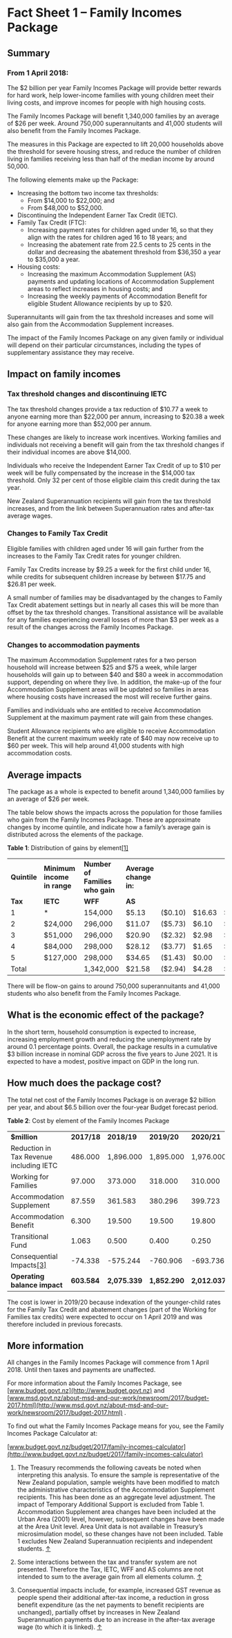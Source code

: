Fact Sheet 1 – Family Incomes Package
=====================================

Summary
-------

### From 1 April 2018:

The $2 billion per year Family Incomes Package will provide better rewards for hard work, help lower-income families with young children meet their living costs, and improve incomes for people with high housing costs.

The Family Incomes Package will benefit 1,340,000 families by an average of $26 per week. Around 750,000 superannuitants and 41,000 students will also benefit from the Family Incomes Package.

The measures in this Package are expected to lift 20,000 households above the threshold for severe housing stress, and reduce the number of children living in families receiving less than half of the median income by around 50,000.

The following elements make up the Package:

*   Increasing the bottom two income tax thresholds:
    *   From $14,000 to $22,000; and
    *   From $48,000 to $52,000.
*   Discontinuing the Independent Earner Tax Credit (IETC).
*   Family Tax Credit (FTC):
    *   Increasing payment rates for children aged under 16, so that they align with the rates for children aged 16 to 18 years; and
    *   Increasing the abatement rate from 22.5 cents to 25 cents in the dollar and decreasing the abatement threshold from $36,350 a year to $35,000 a year.
*   Housing costs:
    *   Increasing the maximum Accommodation Supplement (AS) payments and updating locations of Accommodation Supplement areas to reflect increases in housing costs; and
    *   Increasing the weekly payments of Accommodation Benefit for eligible Student Allowance recipients by up to $20.

Superannuitants will gain from the tax threshold increases and some will also gain from the Accommodation Supplement increases.

The impact of the Family Incomes Package on any given family or individual will depend on their particular circumstances, including the types of supplementary assistance they may receive.

Impact on family incomes
------------------------

### Tax threshold changes and discontinuing IETC

The tax threshold changes provide a tax reduction of $10.77 a week to anyone earning more than $22,000 per annum, increasing to $20.38 a week for anyone earning more than $52,000 per annum.

These changes are likely to increase work incentives. Working families and individuals not receiving a benefit will gain from the tax threshold changes if their individual incomes are above $14,000.

Individuals who receive the Independent Earner Tax Credit of up to $10 per week will be fully compensated by the increase in the $14,000 tax threshold. Only 32 per cent of those eligible claim this credit during the tax year.

New Zealand Superannuation recipients will gain from the tax threshold increases, and from the link between Superannuation rates and after-tax average wages.

### Changes to Family Tax Credit

Eligible families with children aged under 16 will gain further from the increases to the Family Tax Credit rates for younger children.

Family Tax Credits increase by $9.25 a week for the first child under 16, while credits for subsequent children increase by between $17.75 and $26.81 per week.

A small number of families may be disadvantaged by the changes to Family Tax Credit abatement settings but in nearly all cases this will be more than offset by the tax threshold changes. Transitional assistance will be available for any families experiencing overall losses of more than $3 per week as a result of the changes across the Family Incomes Package.

### Changes to accommodation payments

The maximum Accommodation Supplement rates for a two person household will increase between $25 and $75 a week, while larger households will gain up to between $40 and $80 a week in accommodation support, depending on where they live. In addition, the make-up of the four Accommodation Supplement areas will be updated so families in areas where housing costs have increased the most will receive further gains.

Families and individuals who are entitled to receive Accommodation Supplement at the maximum payment rate will gain from these changes.

Student Allowance recipients who are eligible to receive Accommodation Benefit at the current maximum weekly rate of $40 may now receive up to $60 per week. This will help around 41,000 students with high accommodation costs.

Average impacts
---------------

The package as a whole is expected to benefit around 1,340,000 families by an average of $26 per week.

The table below shows the impacts across the population for those families who gain from the Family Incomes Package. These are approximate changes by income quintile, and indicate how a family’s average gain is distributed across the elements of the package.

**Table 1**: Distribution of gains by element[\[1\]](#footnote-1)

|     |     |     |     |     |     |     |     |
| --- | --- | --- | --- | --- | --- | --- | --- |
| **Quintile** | **Minimum income  <br>in range** | **Number of Families who gain** | **Average change in:** |     |     |     | **Average gain from all elements[\[2\]](#footnote-2)<br>** |
| **Tax** | **IETC** | **WFF** | **AS** |
| 1   | \*  | 154,000 | $5.13 | ($0.10) | $16.63 | $17.04 | $35.32 |
| 2   | $24,000 | 296,000 | $11.07 | ($5.73) | $6.10 | $3.81 | $15.11 |
| 3   | $51,000 | 296,000 | $20.90 | ($2.32) | $2.98 | $2.14 | $23.69 |
| 4   | $84,000 | 298,000 | $28.12 | ($3.77) | $1.65 | $0.25 | $26.24 |
| 5   | $127,000 | 298,000 | $34.65 | ($1.43) | $0.00 | $0.00 | $33.22 |
| Total |     | 1,342,000 | $21.58 | ($2.94) | $4.28 | $3.32 | $25.81 |

There will be flow-on gains to around 750,000 superannuitants and 41,000 students who also benefit from the Family Incomes Package.

What is the economic effect of the package?
-------------------------------------------

In the short term, household consumption is expected to increase, increasing employment growth and reducing the unemployment rate by around 0.1 percentage points. Overall, the package results in a cumulative $3 billion increase in nominal GDP across the five years to June 2021. It is expected to have a modest, positive impact on GDP in the long run.

How much does the package cost?
-------------------------------

The total net cost of the Family Incomes Package is on average $2 billion per year, and about $6.5 billion over the four-year Budget forecast period.

**Table 2**: Cost by element of the Family Incomes Package

|     |     |     |     |     |
| --- | --- | --- | --- | --- |
| **$million** | **2017/18** | **2018/19** | **2019/20** | **2020/21** |
| Reduction in Tax Revenue including IETC | 486.000 | 1,896.000 | 1,895.000 | 1,976.000 |
| Working for Families | 97.000 | 373.000 | 318.000 | 310.000 |
| Accommodation Supplement | 87.559 | 361.583 | 380.296 | 399.723 |
| Accommodation Benefit | 6.300 | 19.500 | 19.500 | 19.800 |
| Transitional Fund | 1.063 | 0.500 | 0.400 | 0.250 |
| Consequential Impacts[\[3\]](#footnote-3) | \-74.338 | \-575.244 | \-760.906 | \-693.736 |
| **Operating balance impact** | **603.584** | **2,075.339** | **1,852.290** | **2,012.037** |

The cost is lower in 2019/20 because indexation of the younger-child rates for the Family Tax Credit and abatement changes (part of the Working for Families tax credits) were expected to occur on 1 April 2019 and was therefore included in previous forecasts.

More information
----------------

All changes in the Family Incomes Package will commence from 1 April 2018. Until then taxes and payments are unaffected.

For more information about the Family Incomes Package, see [www.budget.govt.nz](http://www.budget.govt.nz)
 and [www.msd.govt.nz/about-msd-and-our-work/newsroom/2017/budget-2017.html](http://www.msd.govt.nz/about-msd-and-our-work/newsroom/2017/budget-2017.html)
.

To find out what the Family Incomes Package means for you, see the Family Incomes Package Calculator at:

[www.budget.govt.nz/budget/2017/family-incomes-calculator](http://www.budget.govt.nz/budget/2017/family-incomes-calculator)

1.  The Treasury recommends the following caveats be noted when interpreting this analysis. To ensure the sample is representative of the New Zealand population, sample weights have been modified to match the administrative characteristics of the Accommodation Supplement recipients. This has been done as an aggregate level adjustment. The impact of Temporary Additional Support is excluded from Table 1. Accommodation Supplement area changes have been included at the Urban Area (2001) level, however, subsequent changes have been made at the Area Unit level. Area Unit data is not available in Treasury’s microsimulation model, so these changes have not been included. Table 1 excludes New Zealand Superannuation recipients and independent students. [↑](#footnote-ref-1)
    
2.  Some interactions between the tax and transfer system are not presented. Therefore the Tax, IETC, WFF and AS columns are not intended to sum to the average gain from all elements column. [↑](#footnote-ref-2)
    
3.  Consequential impacts include, for example, increased GST revenue as people spend their additional after-tax income, a reduction in gross benefit expenditure (as the net payments to benefit recipients are unchanged), partially offset by increases in New Zealand Superannuation payments due to an increase in the after-tax average wage (to which it is linked). [↑](#footnote-ref-3)